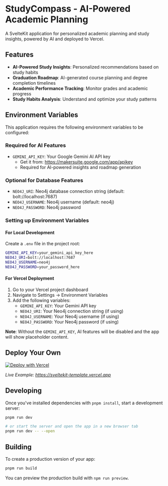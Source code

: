 # StudyCompass - AI-Powered Academic Planning

A SvelteKit application for personalized academic planning and study insights, powered by AI and deployed to Vercel.

## Features

- **AI-Powered Study Insights**: Personalized recommendations based on study habits
- **Graduation Roadmap**: AI-generated course planning and degree completion timelines
- **Academic Performance Tracking**: Monitor grades and academic progress
- **Study Habits Analysis**: Understand and optimize your study patterns

## Environment Variables

This application requires the following environment variables to be configured:

### Required for AI Features
- `GEMINI_API_KEY`: Your Google Gemini AI API key
  - Get it from: https://makersuite.google.com/app/apikey
  - Required for AI-powered insights and roadmap generation

### Optional for Database Features
- `NEO4J_URI`: Neo4j database connection string (default: bolt://localhost:7687)
- `NEO4J_USERNAME`: Neo4j username (default: neo4j)
- `NEO4J_PASSWORD`: Neo4j password

### Setting up Environment Variables

#### For Local Development
Create a `.env` file in the project root:
```bash
GEMINI_API_KEY=your_gemini_api_key_here
NEO4J_URI=bolt://localhost:7687
NEO4J_USERNAME=neo4j
NEO4J_PASSWORD=your_password_here
```

#### For Vercel Deployment
1. Go to your Vercel project dashboard
2. Navigate to Settings → Environment Variables
3. Add the following variables:
   - `GEMINI_API_KEY`: Your Gemini API key
   - `NEO4J_URI`: Your Neo4j connection string (if using)
   - `NEO4J_USERNAME`: Your Neo4j username (if using)
   - `NEO4J_PASSWORD`: Your Neo4j password (if using)

**Note**: Without the `GEMINI_API_KEY`, AI features will be disabled and the app will show placeholder content.

## Deploy Your Own

[![Deploy with Vercel](https://vercel.com/button)](https://vercel.com/new/clone?repository-url=https%3A%2F%2Fgithub.com%2Fvercel%2Fvercel%2Ftree%2Fmain%2Fexamples%2Fsveltekit&project-name=sveltekit-vercel&repository-name=sveltekit-vercel&demo-title=SvelteKit%20%2B%20Vercel&demo-description=A%20SvelteKit%20app%20optimized%20Edge-first.&demo-url=https%3A%2F%2Fsveltekit-template.vercel.app%2F)

_Live Example: https://sveltekit-template.vercel.app_

## Developing

Once you've installed dependencies with `pnpm install`, start a development server:

```bash
pnpm run dev

# or start the server and open the app in a new browser tab
pnpm run dev -- --open
```

## Building

To create a production version of your app:

```bash
pnpm run build
```

You can preview the production build with `npm run preview`.
